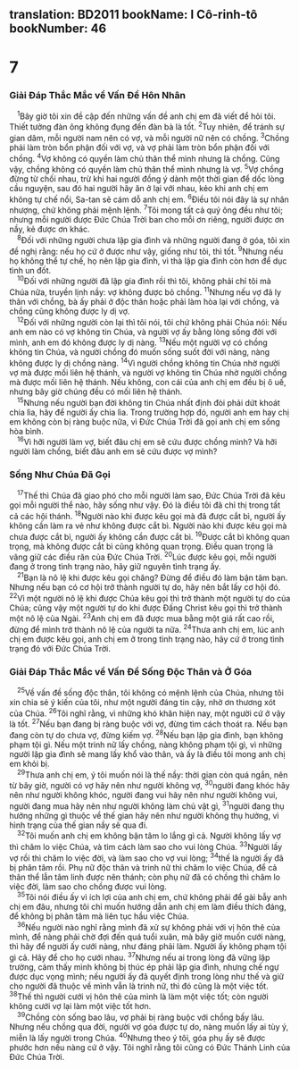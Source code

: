 translation: BD2011
bookName: I Cô-rinh-tô 
bookNumber: 46
-------

<div class="title"><h1>7</h1><h3>Giải Ðáp Thắc Mắc về Vấn Ðề Hôn Nhân</h3></div>
<span class="verse 1co_7_1"> <sup>1</sup>Bây giờ tôi xin đề cập đến những vấn đề anh chị em đã viết để hỏi tôi. Thiết tưởng đàn ông không đụng đến đàn bà là tốt. </span>
<span class="verse 1co_7_2"><sup>2</sup>Tuy nhiên, để tránh sự gian dâm, mỗi người nam nên có vợ, và mỗi người nữ nên có chồng. </span>
<span class="verse 1co_7_3"><sup>3</sup>Chồng phải làm tròn bổn phận đối với vợ, và vợ phải làm tròn bổn phận đối với chồng. </span>
<span class="verse 1co_7_4"><sup>4</sup>Vợ không có quyền làm chủ thân thể mình nhưng là chồng. Cũng vậy, chồng không có quyền làm chủ thân thể mình nhưng là vợ. </span>
<span class="verse 1co_7_5"><sup>5</sup>Vợ chồng đừng từ chối nhau, trừ khi hai người đồng ý dành một thời gian để dốc lòng cầu nguyện, sau đó hai người hãy ăn ở lại với nhau, kẻo khi anh chị em không tự chế nổi, Sa-tan sẽ cám dỗ anh chị em. </span>
<span class="verse 1co_7_6"><sup>6</sup>Ðiều tôi nói đây là sự nhân nhượng, chứ không phải mệnh lệnh. </span>
<span class="verse 1co_7_7"><sup>7</sup>Tôi mong tất cả quý ông đều như tôi; nhưng mỗi người được Ðức Chúa Trời ban cho mỗi ơn riêng, người được ơn nầy, kẻ được ơn khác.<br/></span>
<span class="verse 1co_7_8"> <sup>8</sup>Ðối với những người chưa lập gia đình và những người đang ở góa, tôi xin đề nghị rằng: nếu họ cứ ở được như vậy, giống như tôi, thì tốt. </span>
<span class="verse 1co_7_9"><sup>9</sup>Nhưng nếu họ không thể tự chế, họ nên lập gia đình, vì thà lập gia đình còn hơn để dục tình un đốt.<br/></span>
<span class="verse 1co_7_10"> <sup>10</sup>Ðối với những người đã lập gia đình rồi thì tôi, không phải chỉ tôi mà Chúa nữa, truyền lịnh nầy: vợ không được bỏ chồng. </span>
<span class="verse 1co_7_11"><sup>11</sup>Nhưng nếu vợ đã ly thân với chồng, bà ấy phải ở độc thân hoặc phải làm hòa lại với chồng, và chồng cũng không được ly dị vợ.<br/></span>
<span class="verse 1co_7_12"> <sup>12</sup>Ðối với những người còn lại thì tôi nói, tôi chứ không phải Chúa nói: Nếu anh em nào có vợ không tin Chúa, và người vợ ấy bằng lòng sống đời với mình, anh em đó không được ly dị nàng. </span>
<span class="verse 1co_7_13"><sup>13</sup>Nếu một người vợ có chồng không tin Chúa, và người chồng đó muốn sống suốt đời với nàng, nàng không được ly dị chồng nàng. </span>
<span class="verse 1co_7_14"><sup>14</sup>Vì người chồng không tin Chúa nhờ người vợ mà được mối liên hệ thánh, và người vợ không tin Chúa nhờ người chồng mà được mối liên hệ thánh. Nếu không, con cái của anh chị em đều bị ô uế, nhưng bây giờ chúng đều có mối liên hệ thánh.<br/></span>
<span class="verse 1co_7_15"> <sup>15</sup>Nhưng nếu người bạn đời không tin Chúa nhất định đòi phải dứt khoát chia lìa, hãy để người ấy chia lìa. Trong trường hợp đó, người anh em hay chị em không còn bị ràng buộc nữa, vì Ðức Chúa Trời đã gọi anh chị em sống hòa bình.<br/></span>
<span class="verse 1co_7_16"> <sup>16</sup>Vì hỡi người làm vợ, biết đâu chị em sẽ cứu được chồng mình? Và hỡi người làm chồng, biết đâu anh em sẽ cứu được vợ mình?<br/></span>
<div class="title"><h3>Sống Như Chúa Ðã Gọi</h3></div>
<span class="verse 1co_7_17"> <sup>17</sup>Thế thì Chúa đã giao phó cho mỗi người làm sao, Ðức Chúa Trời đã kêu gọi mỗi người thể nào, hãy sống như vậy. Ðó là điều tôi đã chỉ thị trong tất cả các hội thánh. </span>
<span class="verse 1co_7_18"><sup>18</sup>Người nào khi được kêu gọi mà đã được cắt bì, người ấy không cần làm ra vẻ như không được cắt bì. Người nào khi được kêu gọi mà chưa được cắt bì, người ấy không cần được cắt bì. </span>
<span class="verse 1co_7_19"><sup>19</sup>Ðược cắt bì không quan trọng, mà không được cắt bì cũng không quan trọng. Ðiều quan trọng là vâng giữ các điều răn của Ðức Chúa Trời. </span>
<span class="verse 1co_7_20"><sup>20</sup>Lúc được kêu gọi, mỗi người đang ở trong tình trạng nào, hãy giữ nguyên tình trạng ấy.<br/></span>
<span class="verse 1co_7_21"> <sup>21</sup>Bạn là nô lệ khi được kêu gọi chăng? Ðừng để điều đó làm bận tâm bạn. Nhưng nếu bạn có cơ hội trở thành người tự do, hãy nên bắt lấy cơ hội đó. </span>
<span class="verse 1co_7_22"><sup>22</sup>Vì một người nô lệ khi được Chúa kêu gọi thì trở thành một người tự do của Chúa; cũng vậy một người tự do khi được Ðấng Christ kêu gọi thì trở thành một nô lệ của Ngài. </span>
<span class="verse 1co_7_23"><sup>23</sup>Anh chị em đã được mua bằng một giá rất cao rồi, đừng để mình trở thành nô lệ của người ta nữa. </span>
<span class="verse 1co_7_24"><sup>24</sup>Thưa anh chị em, lúc anh chị em được kêu gọi, anh chị em ở trong tình trạng nào, hãy cứ ở trong tình trạng đó với Ðức Chúa Trời.<br/></span>
<div class="title"><h3>Giải Ðáp Thắc Mắc về Vấn Ðề Sống Ðộc Thân và Ở Góa</h3></div>
<span class="verse 1co_7_25"> <sup>25</sup>Về vấn đề sống độc thân, tôi không có mệnh lệnh của Chúa, nhưng tôi xin chia sẻ ý kiến của tôi, như một người đáng tin cậy, nhờ ơn thương xót của Chúa. </span>
<span class="verse 1co_7_26"><sup>26</sup>Tôi nghĩ rằng, vì những khó khăn hiện nay, một người cứ ở vậy là tốt. </span>
<span class="verse 1co_7_27"><sup>27</sup>Nếu bạn đang bị ràng buộc với vợ, đừng tìm cách thoát ra. Nếu bạn đang còn tự do chưa vợ, đừng kiếm vợ. </span>
<span class="verse 1co_7_28"><sup>28</sup>Nếu bạn lập gia đình, bạn không phạm tội gì. Nếu một trinh nữ lấy chồng, nàng không phạm tội gì, vì những người lập gia đình sẽ mang lấy khổ vào thân, và ấy là điều tôi mong anh chị em khỏi bị.<br/></span>
<span class="verse 1co_7_29"> <sup>29</sup>Thưa anh chị em, ý tôi muốn nói là thế nầy: thời gian còn quá ngắn, nên từ bây giờ, người có vợ hãy nên như người không vợ, </span>
<span class="verse 1co_7_30"><sup>30</sup>người đang khóc hãy nên như người không khóc, người đang vui hãy nên như người không vui, người đang mua hãy nên như người không làm chủ vật gì, </span>
<span class="verse 1co_7_31"><sup>31</sup>người đang thụ hưởng những gì thuộc về thế gian hãy nên như người không thụ hưởng, vì hình trạng của thế gian nầy sẽ qua đi.<br/></span>
<span class="verse 1co_7_32"> <sup>32</sup>Tôi muốn anh chị em không bận tâm lo lắng gì cả. Người không lấy vợ thì chăm lo việc Chúa, và tìm cách làm sao cho vui lòng Chúa. </span>
<span class="verse 1co_7_33"><sup>33</sup>Người lấy vợ rồi thì chăm lo việc đời, và làm sao cho vợ vui lòng; </span>
<span class="verse 1co_7_34"><sup>34</sup>thế là người ấy đã bị phân tâm rồi. Phụ nữ độc thân và trinh nữ thì chăm lo việc Chúa, để cả thân thể lẫn tâm linh được nên thánh; còn phụ nữ đã có chồng thì chăm lo việc đời, làm sao cho chồng được vui lòng.<br/></span>
<span class="verse 1co_7_35"> <sup>35</sup>Tôi nói điều ấy vì ích lợi của anh chị em, chứ không phải để gài bẫy anh chị em đâu, nhưng tôi chỉ muốn hướng dẫn anh chị em làm điều thích đáng, để không bị phân tâm mà liên tục hầu việc Chúa.<br/></span>
<span class="verse 1co_7_36"> <sup>36</sup>Nếu người nào nghĩ rằng mình đã xử sự không phải với vị hôn thê của mình, để nàng phải chờ đợi đến quá tuổi xuân, mà bây giờ muốn cưới nàng, thì hãy để người ấy cưới nàng, như đáng phải làm. Người ấy không phạm tội gì cả. Hãy để cho họ cưới nhau. </span>
<span class="verse 1co_7_37"><sup>37</sup>Nhưng nếu ai trong lòng đã vững lập trường, cảm thấy mình không bị thúc ép phải lập gia đình, nhưng chế ngự được dục vọng mình; nếu người ấy đã quyết định trong lòng như thế và giữ cho người đã thuộc về mình vẫn là trinh nữ, thì đó cũng là một việc tốt. </span>
<span class="verse 1co_7_38"><sup>38</sup>Thế thì người cưới vị hôn thê của mình là làm một việc tốt; còn người không cưới vợ lại làm một việc tốt hơn.<br/></span>
<span class="verse 1co_7_39"> <sup>39</sup>Chồng còn sống bao lâu, vợ phải bị ràng buộc với chồng bấy lâu. Nhưng nếu chồng qua đời, người vợ góa được tự do, nàng muốn lấy ai tùy ý, miễn là lấy người trong Chúa. </span>
<span class="verse 1co_7_40"><sup>40</sup>Nhưng theo ý tôi, góa phụ ấy sẽ được phước hơn nếu nàng cứ ở vậy. Tôi nghĩ rằng tôi cũng có Ðức Thánh Linh của Ðức Chúa Trời. <br/></span>
